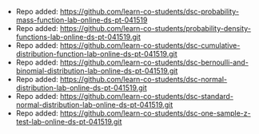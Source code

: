 
- Repo added: https://github.com/learn-co-students/dsc-probability-mass-function-lab-online-ds-pt-041519
- Repo added: https://github.com/learn-co-students/probability-density-functions-lab-online-ds-pt-041519.git
- Repo added: https://github.com/learn-co-students/dsc-cumulative-distribution-function-lab-online-ds-pt-041519.git
- Repo added: https://github.com/learn-co-students/dsc-bernoulli-and-binomial-distribution-lab-online-ds-pt-041519.git
- Repo added: https://github.com/learn-co-students/dsc-normal-distribution-lab-online-ds-pt-041519.git
- Repo added: https://github.com/learn-co-students/dsc-standard-normal-distribution-lab-online-ds-pt-041519.git
- Repo added: https://github.com/learn-co-students/dsc-one-sample-z-test-lab-online-ds-pt-041519.git